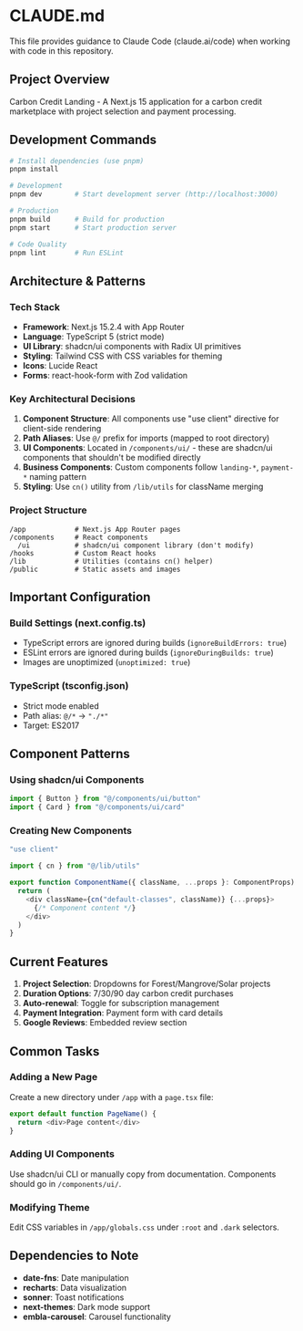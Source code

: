 # CLAUDE.md

This file provides guidance to Claude Code (claude.ai/code) when working with code in this repository.

## Project Overview

Carbon Credit Landing - A Next.js 15 application for a carbon credit marketplace with project selection and payment processing.

## Development Commands

```bash
# Install dependencies (use pnpm)
pnpm install

# Development
pnpm dev        # Start development server (http://localhost:3000)

# Production
pnpm build      # Build for production
pnpm start      # Start production server

# Code Quality
pnpm lint       # Run ESLint
```

## Architecture & Patterns

### Tech Stack
- **Framework**: Next.js 15.2.4 with App Router
- **Language**: TypeScript 5 (strict mode)
- **UI Library**: shadcn/ui components with Radix UI primitives
- **Styling**: Tailwind CSS with CSS variables for theming
- **Icons**: Lucide React
- **Forms**: react-hook-form with Zod validation

### Key Architectural Decisions

1. **Component Structure**: All components use "use client" directive for client-side rendering
2. **Path Aliases**: Use `@/` prefix for imports (mapped to root directory)
3. **UI Components**: Located in `/components/ui/` - these are shadcn/ui components that shouldn't be modified directly
4. **Business Components**: Custom components follow `landing-*`, `payment-*` naming pattern
5. **Styling**: Use `cn()` utility from `/lib/utils` for className merging

### Project Structure
```
/app            # Next.js App Router pages
/components     # React components
  /ui           # shadcn/ui component library (don't modify)
/hooks          # Custom React hooks
/lib            # Utilities (contains cn() helper)
/public         # Static assets and images
```

## Important Configuration

### Build Settings (next.config.ts)
- TypeScript errors are ignored during builds (`ignoreBuildErrors: true`)
- ESLint errors are ignored during builds (`ignoreDuringBuilds: true`)
- Images are unoptimized (`unoptimized: true`)

### TypeScript (tsconfig.json)
- Strict mode enabled
- Path alias: `@/*` → `"./*"`
- Target: ES2017

## Component Patterns

### Using shadcn/ui Components
```typescript
import { Button } from "@/components/ui/button"
import { Card } from "@/components/ui/card"
```

### Creating New Components
```typescript
"use client"

import { cn } from "@/lib/utils"

export function ComponentName({ className, ...props }: ComponentProps) {
  return (
    <div className={cn("default-classes", className)} {...props}>
      {/* Component content */}
    </div>
  )
}
```

## Current Features

1. **Project Selection**: Dropdowns for Forest/Mangrove/Solar projects
2. **Duration Options**: 7/30/90 day carbon credit purchases
3. **Auto-renewal**: Toggle for subscription management
4. **Payment Integration**: Payment form with card details
5. **Google Reviews**: Embedded review section

## Common Tasks

### Adding a New Page
Create a new directory under `/app` with a `page.tsx` file:
```typescript
export default function PageName() {
  return <div>Page content</div>
}
```

### Adding UI Components
Use shadcn/ui CLI or manually copy from documentation. Components should go in `/components/ui/`.

### Modifying Theme
Edit CSS variables in `/app/globals.css` under `:root` and `.dark` selectors.

## Dependencies to Note

- **date-fns**: Date manipulation
- **recharts**: Data visualization
- **sonner**: Toast notifications
- **next-themes**: Dark mode support
- **embla-carousel**: Carousel functionality